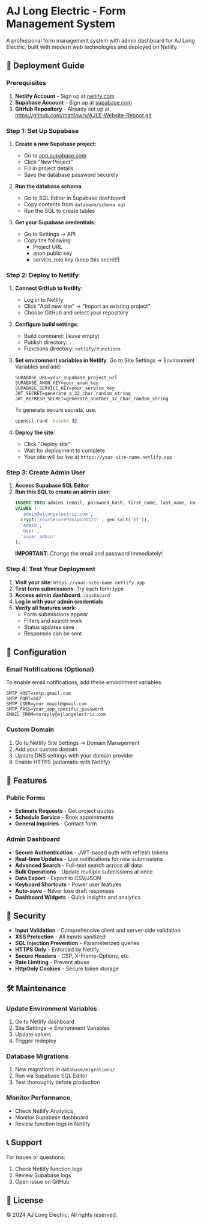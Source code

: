 # AJ Long Electric - Form Management System

A professional form management system with admin dashboard for AJ Long Electric, built with modern web technologies and deployed on Netlify.

## 🚀 Deployment Guide

### Prerequisites
1. **Netlify Account** - Sign up at [netlify.com](https://netlify.com)
2. **Supabase Account** - Sign up at [supabase.com](https://supabase.com)
3. **GitHub Repository** - Already set up at https://github.com/mattlowry/AJLE-Website-Reboot.git

### Step 1: Set Up Supabase

1. **Create a new Supabase project**:
   - Go to [app.supabase.com](https://app.supabase.com)
   - Click "New Project"
   - Fill in project details
   - Save the database password securely

2. **Run the database schema**:
   - Go to SQL Editor in Supabase dashboard
   - Copy contents from `database/schema.sql`
   - Run the SQL to create tables

3. **Get your Supabase credentials**:
   - Go to Settings → API
   - Copy the following:
     - Project URL
     - anon public key
     - service_role key (keep this secret!)

### Step 2: Deploy to Netlify

1. **Connect GitHub to Netlify**:
   - Log in to Netlify
   - Click "Add new site" → "Import an existing project"
   - Choose GitHub and select your repository

2. **Configure build settings**:
   - Build command: (leave empty)
   - Publish directory: `.`
   - Functions directory: `netlify/functions`

3. **Set environment variables in Netlify**:
   Go to Site Settings → Environment Variables and add:
   
   ```
   SUPABASE_URL=your_supabase_project_url
   SUPABASE_ANON_KEY=your_anon_key
   SUPABASE_SERVICE_KEY=your_service_key
   JWT_SECRET=generate_a_32_char_random_string
   JWT_REFRESH_SECRET=generate_another_32_char_random_string
   ```

   To generate secure secrets, use:
   ```bash
   openssl rand -base64 32
   ```

4. **Deploy the site**:
   - Click "Deploy site"
   - Wait for deployment to complete
   - Your site will be live at `https://your-site-name.netlify.app`

### Step 3: Create Admin User

1. **Access Supabase SQL Editor**
2. **Run this SQL to create an admin user**:
   ```sql
   INSERT INTO admins (email, password_hash, first_name, last_name, role)
   VALUES (
     'admin@ajlongelectric.com',
     crypt('YourSecurePassword123!', gen_salt('bf')),
     'Admin',
     'User',
     'super_admin'
   );
   ```
   **IMPORTANT**: Change the email and password immediately!

### Step 4: Test Your Deployment

1. **Visit your site**: `https://your-site-name.netlify.app`
2. **Test form submissions**: Try each form type
3. **Access admin dashboard**: `/dashboard`
4. **Log in with your admin credentials**
5. **Verify all features work**:
   - Form submissions appear
   - Filters and search work
   - Status updates save
   - Responses can be sent

## 🔧 Configuration

### Email Notifications (Optional)

To enable email notifications, add these environment variables:
```
SMTP_HOST=smtp.gmail.com
SMTP_PORT=587
SMTP_USER=your_email@gmail.com
SMTP_PASS=your_app_specific_password
EMAIL_FROM=noreply@ajlongelectric.com
```

### Custom Domain

1. Go to Netlify Site Settings → Domain Management
2. Add your custom domain
3. Update DNS settings with your domain provider
4. Enable HTTPS (automatic with Netlify)

## 📱 Features

### Public Forms
- **Estimate Requests** - Get project quotes
- **Schedule Service** - Book appointments
- **General Inquiries** - Contact form

### Admin Dashboard
- **Secure Authentication** - JWT-based auth with refresh tokens
- **Real-time Updates** - Live notifications for new submissions
- **Advanced Search** - Full-text search across all data
- **Bulk Operations** - Update multiple submissions at once
- **Data Export** - Export to CSV/JSON
- **Keyboard Shortcuts** - Power user features
- **Auto-save** - Never lose draft responses
- **Dashboard Widgets** - Quick insights and analytics

## 🔐 Security

- **Input Validation** - Comprehensive client and server-side validation
- **XSS Protection** - All inputs sanitized
- **SQL Injection Prevention** - Parameterized queries
- **HTTPS Only** - Enforced by Netlify
- **Secure Headers** - CSP, X-Frame-Options, etc.
- **Rate Limiting** - Prevent abuse
- **HttpOnly Cookies** - Secure token storage

## 🛠️ Maintenance

### Update Environment Variables
1. Go to Netlify dashboard
2. Site Settings → Environment Variables
3. Update values
4. Trigger redeploy

### Database Migrations
1. New migrations in `database/migrations/`
2. Run via Supabase SQL Editor
3. Test thoroughly before production

### Monitor Performance
- Check Netlify Analytics
- Monitor Supabase dashboard
- Review function logs in Netlify

## 📞 Support

For issues or questions:
1. Check Netlify function logs
2. Review Supabase logs
3. Open issue on GitHub

## 📄 License

© 2024 AJ Long Electric. All rights reserved.